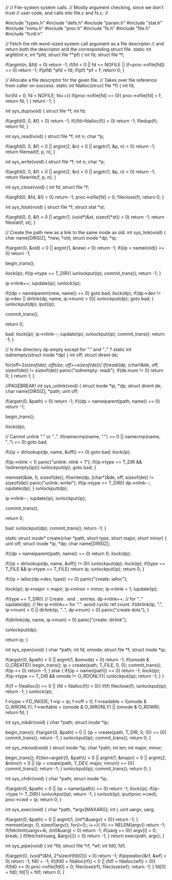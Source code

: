 //
// File-system system calls.
// Mostly argument checking, since we don't trust
// user code, and calls into file.c and fs.c.
//

#include "types.h"
#include "defs.h"
#include "param.h"
#include "stat.h"
#include "mmu.h"
#include "proc.h"
#include "fs.h"
#include "file.h"
#include "fcntl.h"

// Fetch the nth word-sized system call argument as a file descriptor
// and return both the descriptor and the corresponding struct file.
static int
argfd(int n, int *pfd, struct file **pf)
{
  int fd;
  struct file *f;

  if(argint(n, &fd) < 0)
    return -1;
  if(fd < 0 || fd >= NOFILE || (f=proc->ofile[fd]) == 0)
    return -1;
  if(pfd)
    *pfd = fd;
  if(pf)
    *pf = f;
  return 0;
}

// Allocate a file descriptor for the given file.
// Takes over file reference from caller on success.
static int
fdalloc(struct file *f)
{
  int fd;

  for(fd = 0; fd < NOFILE; fd++){
    if(proc->ofile[fd] == 0){
      proc->ofile[fd] = f;
      return fd;
    }
  }
  return -1;
}

int
sys_dup(void)
{
  struct file *f;
  int fd;
  
  if(argfd(0, 0, &f) < 0)
    return -1;
  if((fd=fdalloc(f)) < 0)
    return -1;
  filedup(f);
  return fd;
}

int
sys_read(void)
{
  struct file *f;
  int n;
  char *p;

  if(argfd(0, 0, &f) < 0 || argint(2, &n) < 0 || argptr(1, &p, n) < 0)
    return -1;
  return fileread(f, p, n);
}

int
sys_write(void)
{
  struct file *f;
  int n;
  char *p;

  if(argfd(0, 0, &f) < 0 || argint(2, &n) < 0 || argptr(1, &p, n) < 0)
    return -1;
  return filewrite(f, p, n);
}

int
sys_close(void)
{
  int fd;
  struct file *f;
  
  if(argfd(0, &fd, &f) < 0)
    return -1;
  proc->ofile[fd] = 0;
  fileclose(f);
  return 0;
}

int
sys_fstat(void)
{
  struct file *f;
  struct stat *st;
  
  if(argfd(0, 0, &f) < 0 || argptr(1, (void*)&st, sizeof(*st)) < 0)
    return -1;
  return filestat(f, st);
}

// Create the path new as a link to the same inode as old.
int
sys_link(void)
{
  char name[DIRSIZ], *new, *old;
  struct inode *dp, *ip;

  if(argstr(0, &old) < 0 || argstr(1, &new) < 0)
    return -1;
  if((ip = namei(old)) == 0)
    return -1;

  begin_trans();

  ilock(ip);
  if(ip->type == T_DIR){
    iunlockput(ip);
    commit_trans();
    return -1;
  }

  ip->nlink++;
  iupdate(ip);
  iunlock(ip);

  if((dp = nameiparent(new, name)) == 0)
    goto bad;
  ilock(dp);
  if(dp->dev != ip->dev || dirlink(dp, name, ip->inum) < 0){
    iunlockput(dp);
    goto bad;
  }
  iunlockput(dp);
  iput(ip);

  commit_trans();

  return 0;

bad:
  ilock(ip);
  ip->nlink--;
  iupdate(ip);
  iunlockput(ip);
  commit_trans();
  return -1;
}

// Is the directory dp empty except for "." and ".." ?
static int
isdirempty(struct inode *dp)
{
  int off;
  struct dirent de;

  for(off=2*sizeof(de); off<dp->size; off+=sizeof(de)){
    if(readi(dp, (char*)&de, off, sizeof(de)) != sizeof(de))
      panic("isdirempty: readi");
    if(de.inum != 0)
      return 0;
  }
  return 1;
}

//PAGEBREAK!
int
sys_unlink(void)
{
  struct inode *ip, *dp;
  struct dirent de;
  char name[DIRSIZ], *path;
  uint off;

  if(argstr(0, &path) < 0)
    return -1;
  if((dp = nameiparent(path, name)) == 0)
    return -1;

  begin_trans();

  ilock(dp);

  // Cannot unlink "." or "..".
  if(namecmp(name, ".") == 0 || namecmp(name, "..") == 0)
    goto bad;

  if((ip = dirlookup(dp, name, &off)) == 0)
    goto bad;
  ilock(ip);

  if(ip->nlink < 1)
    panic("unlink: nlink < 1");
  if(ip->type == T_DIR && !isdirempty(ip)){
    iunlockput(ip);
    goto bad;
  }

  memset(&de, 0, sizeof(de));
  if(writei(dp, (char*)&de, off, sizeof(de)) != sizeof(de))
    panic("unlink: writei");
  if(ip->type == T_DIR){
    dp->nlink--;
    iupdate(dp);
  }
  iunlockput(dp);

  ip->nlink--;
  iupdate(ip);
  iunlockput(ip);

  commit_trans();

  return 0;

bad:
  iunlockput(dp);
  commit_trans();
  return -1;
}

static struct inode*
create(char *path, short type, short major, short minor)
{
  uint off;
  struct inode *ip, *dp;
  char name[DIRSIZ];

  if((dp = nameiparent(path, name)) == 0)
    return 0;
  ilock(dp);

  if((ip = dirlookup(dp, name, &off)) != 0){
    iunlockput(dp);
    ilock(ip);
    if(type == T_FILE && ip->type == T_FILE)
      return ip;
    iunlockput(ip);
    return 0;
  }

  if((ip = ialloc(dp->dev, type)) == 0)
    panic("create: ialloc");

  ilock(ip);
  ip->major = major;
  ip->minor = minor;
  ip->nlink = 1;
  iupdate(ip);

  if(type == T_DIR){  // Create . and .. entries.
    dp->nlink++;  // for ".."
    iupdate(dp);
    // No ip->nlink++ for ".": avoid cyclic ref count.
    if(dirlink(ip, ".", ip->inum) < 0 || dirlink(ip, "..", dp->inum) < 0)
      panic("create dots");
  }

  if(dirlink(dp, name, ip->inum) < 0)
    panic("create: dirlink");

  iunlockput(dp);

  return ip;
}

int
sys_open(void)
{
  char *path;
  int fd, omode;
  struct file *f;
  struct inode *ip;

  if(argstr(0, &path) < 0 || argint(1, &omode) < 0)
    return -1;
  if(omode & O_CREATE){
    begin_trans();
    ip = create(path, T_FILE, 0, 0);
    commit_trans();
    if(ip == 0)
      return -1;
  } else {
    if((ip = namei(path)) == 0)
      return -1;
    ilock(ip);
    if(ip->type == T_DIR && omode != O_RDONLY){
      iunlockput(ip);
      return -1;
    }
  }

  if((f = filealloc()) == 0 || (fd = fdalloc(f)) < 0){
    if(f)
      fileclose(f);
    iunlockput(ip);
    return -1;
  }
  iunlock(ip);

  f->type = FD_INODE;
  f->ip = ip;
  f->off = 0;
  f->readable = !(omode & O_WRONLY);
  f->writable = (omode & O_WRONLY) || (omode & O_RDWR);
  return fd;
}

int
sys_mkdir(void)
{
  char *path;
  struct inode *ip;

  begin_trans();
  if(argstr(0, &path) < 0 || (ip = create(path, T_DIR, 0, 0)) == 0){
    commit_trans();
    return -1;
  }
  iunlockput(ip);
  commit_trans();
  return 0;
}

int
sys_mknod(void)
{
  struct inode *ip;
  char *path;
  int len;
  int major, minor;
  
  begin_trans();
  if((len=argstr(0, &path)) < 0 ||
     argint(1, &major) < 0 ||
     argint(2, &minor) < 0 ||
     (ip = create(path, T_DEV, major, minor)) == 0){
    commit_trans();
    return -1;
  }
  iunlockput(ip);
  commit_trans();
  return 0;
}

int
sys_chdir(void)
{
  char *path;
  struct inode *ip;

  if(argstr(0, &path) < 0 || (ip = namei(path)) == 0)
    return -1;
  ilock(ip);
  if(ip->type != T_DIR){
    iunlockput(ip);
    return -1;
  }
  iunlock(ip);
  iput(proc->cwd);
  proc->cwd = ip;
  return 0;
}

int
sys_exec(void)
{
  char *path, *argv[MAXARG];
  int i;
  uint uargv, uarg;

  if(argstr(0, &path) < 0 || argint(1, (int*)&uargv) < 0){
    return -1;
  }
  memset(argv, 0, sizeof(argv));
  for(i=0;; i++){
    if(i >= NELEM(argv))
      return -1;
    if(fetchint(uargv+4*i, (int*)&uarg) < 0)
      return -1;
    if(uarg == 0){
      argv[i] = 0;
      break;
    }
    if(fetchstr(uarg, &argv[i]) < 0)
      return -1;
  }
  return exec(path, argv);
}

int
sys_pipe(void)
{
  int *fd;
  struct file *rf, *wf;
  int fd0, fd1;

  if(argptr(0, (void*)&fd, 2*sizeof(fd[0])) < 0)
    return -1;
  if(pipealloc(&rf, &wf) < 0)
    return -1;
  fd0 = -1;
  if((fd0 = fdalloc(rf)) < 0 || (fd1 = fdalloc(wf)) < 0){
    if(fd0 >= 0)
      proc->ofile[fd0] = 0;
    fileclose(rf);
    fileclose(wf);
    return -1;
  }
  fd[0] = fd0;
  fd[1] = fd1;
  return 0;
}

```

